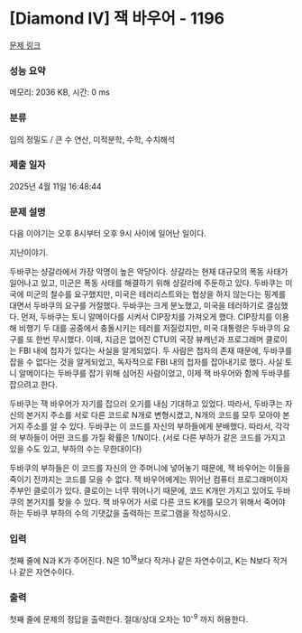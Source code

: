 # [Diamond IV] 잭 바우어 - 1196 

[문제 링크](https://www.acmicpc.net/problem/1196) 

### 성능 요약

메모리: 2036 KB, 시간: 0 ms

### 분류

임의 정밀도 / 큰 수 연산, 미적분학, 수학, 수치해석

### 제출 일자

2025년 4월 11일 16:48:44

### 문제 설명

<p>다음 이야기는 오후 8시부터 오후 9시 사이에 일어난 일이다.</p>

<p>지난이야기.</p>

<p>두바쿠는 샹갈라에서 가장 악명이 높은 악당이다. 샹갈라는 현재 대규모의 폭동 사태가 일어나고 있고, 미군은 폭동 사태를 해결하기 위해 샹갈라에 주둔하고 있다. 두바쿠는 미국에 미군의 철수를 요구했지만, 미국은 테러리스트와는 협상을 하지 않는다는 핑계를 대면서 두바쿠의 요구를 거절했다. 두바쿠는 크게 분노했고, 미국을 테러하기로 결심했다. 먼저, 두바쿠는 토니 알메이다를 시켜서 CIP장치를 가져오게 했다. CIP장치를 이용해 비행기 두 대를 공중에서 충돌시키는 테러를 저질렀지만, 미국 대통령은 두바쿠의 요구를 또 한번 무시했다. 이때, 지금은 없어진 CTU의 국장 뷰캐넌과 프로그래머 클로이는 FBI 내에 첩자가 있다는 사실을 알게되었다. 두 사람은 첩자의 존재 때문에, 두바쿠를 잡을 수 없다는 것을 알게되었고, 독자적으로 FBI 내의 첩자를 잡아내기로 했다. 사실 토니 알메이다는 두바쿠를 잡기 위해 심어진 사람이었고, 이제 잭 바우어와 함께 두바쿠를 잡으려고 한다.</p>

<p>두바쿠는 잭 바우어가 자기를 잡으러 오기를 내심 기대하고 있었다. 따라서, 두바쿠는 자신의 본거지 주소를 서로 다른 코드로 N개로 변형시켰고, N개의 코드를 모두 모아야 본거지 주소를 알 수 있다. 두바쿠는 이 코드를 자신의 부하들에게 분배했다. 따라서, 각각의 부하들이 어떤 코드를 가질 확률은 1/N이다. (서로 다른 부하가 같은 코드를 가지고 있을 수도 있고, 부하의 수는 무한대이다)</p>

<p>두바쿠의 부하들은 이 코드를 자신의 안 주머니에 넣어놓기 때문에, 잭 바우어는 이들을 죽이기 전까지는 코드를 모을 수 없다. 잭 바우어에게는 뛰어난 컴퓨터 프로그래머이자 주부인 클로이가 있다. 클로이는 너무 뛰어나기 때문에, 코드 K개만 가지고 있어도 두바쿠의 본거지를 찾을 수 있다. 잭 바우어가 서로 다른 코드 K개를 모으기 위해서 죽어야 하는 두바쿠 부하의 수의 기댓값을 출력하는 프로그램을 작성하시오.</p>

### 입력 

 <p>첫째 줄에 N과 K가 주어진다. N은 10<sup>18</sup>보다 작거나 같은 자연수이고, K는 N보다 작거나 같은 자연수이다.</p>

### 출력 

 <p>첫째 줄에 문제의 정답을 출력한다. 절대/상대 오차는 10<sup>-9</sup> 까지 허용한다.</p>

